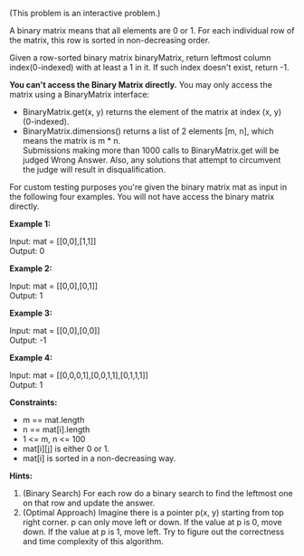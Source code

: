 (This problem is an interactive problem.)

A binary matrix means that all elements are 0 or 1. For each individual row of the matrix, this row is sorted in non-decreasing order.

Given a row-sorted binary matrix binaryMatrix, return leftmost column index(0-indexed) with at least a 1 in it. If such index doesn't exist, return -1.

**You can't access the Binary Matrix directly.**  You may only access the matrix using a BinaryMatrix interface:

- BinaryMatrix.get(x, y) returns the element of the matrix at index (x, y) (0-indexed).  
- BinaryMatrix.dimensions() returns a list of 2 elements [m, n], which means the matrix is m * n.  
Submissions making more than 1000 calls to BinaryMatrix.get will be judged Wrong Answer.  Also, any solutions that attempt to circumvent the judge will result in disqualification.

For custom testing purposes you're given the binary matrix mat as input in the following four examples. You will not have access the binary matrix directly.

 

**Example 1:**



Input: mat = [[0,0],[1,1]]  
Output: 0

**Example 2:**



Input: mat = [[0,0],[0,1]]  
Output: 1

**Example 3:**



Input: mat = [[0,0],[0,0]]  
Output: -1

**Example 4:**



Input: mat = [[0,0,0,1],[0,0,1,1],[0,1,1,1]]  
Output: 1
 

**Constraints:**

- m == mat.length  
- n == mat[i].length  
- 1 <= m, n <= 100  
- mat[i][j] is either 0 or 1.  
- mat[i] is sorted in a non-decreasing way.


**Hints:**  
1. (Binary Search) For each row do a binary search to find the leftmost one on that row and update the answer.  
2. (Optimal Approach) Imagine there is a pointer p(x, y) starting from top right corner. p can only move left or down. If the value at p is 0, move down. If the value at p is 1, move left. Try to figure out the correctness and time complexity of this algorithm.
